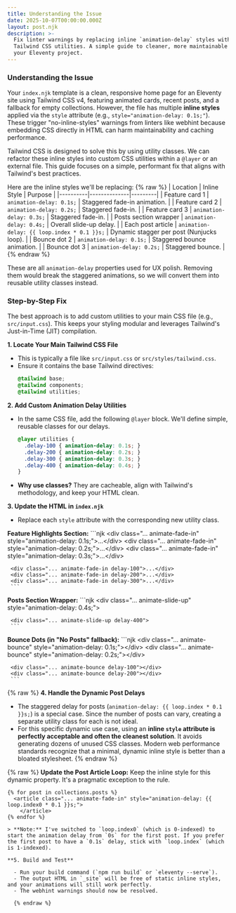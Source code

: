 ```yaml
---
title: Understanding the Issue
date: 2025-10-07T00:00:00.000Z
layout: post.njk
description: >-
  Fix linter warnings by replacing inline `animation-delay` styles with custom
  Tailwind CSS utilities. A simple guide to cleaner, more maintainable code for
  your Eleventy project.
---
```


### Understanding the Issue

Your `index.njk` template is a clean, responsive home page for an Eleventy site using Tailwind CSS v4, featuring animated cards, recent posts, and a fallback for empty collections. However, the file has multiple **inline styles** applied via the `style` attribute (e.g., `style="animation-delay: 0.1s;"`). These trigger "no-inline-styles" warnings from linters like webhint because embedding CSS directly in HTML can harm maintainability and caching performance.

Tailwind CSS is designed to solve this by using utility classes. We can refactor these inline styles into custom CSS utilities within a `@layer` or an external file. This guide focuses on a simple, performant fix that aligns with Tailwind's best practices.

Here are the inline styles we'll be replacing:
{% raw %}
| Location | Inline Style | Purpose |
|----------|--------------|---------|
| Feature card 1 | `animation-delay: 0.1s;` | Staggered fade-in animation. |
| Feature card 2 | `animation-delay: 0.2s;` | Staggered fade-in. |
| Feature card 3 | `animation-delay: 0.3s;` | Staggered fade-in. |
| Posts section wrapper | `animation-delay: 0.4s;` | Overall slide-up delay. |
| Each post article | `animation-delay: {{ loop.index * 0.1 }}s;` | Dynamic stagger per post (Nunjucks loop). |
| Bounce dot 2 | `animation-delay: 0.1s;` | Staggered bounce animation. |
| Bounce dot 3 | `animation-delay: 0.2s;` | Staggered bounce. |
{% endraw %}

These are all `animation-delay` properties used for UX polish. Removing them would break the staggered animations, so we will convert them into reusable utility classes instead.

### Step-by-Step Fix

The best approach is to add custom utilities to your main CSS file (e.g., `src/input.css`). This keeps your styling modular and leverages Tailwind's Just-in-Time (JIT) compilation.

**1. Locate Your Main Tailwind CSS File**

  - This is typically a file like `src/input.css` or `src/styles/tailwind.css`.
  - Ensure it contains the base Tailwind directives:
    ```css
    @tailwind base;
    @tailwind components;
    @tailwind utilities;
    ```

**2. Add Custom Animation Delay Utilities**

  - In the same CSS file, add the following `@layer` block. We'll define simple, reusable classes for our delays.
    ```css
    @layer utilities {
      .delay-100 { animation-delay: 0.1s; }
      .delay-200 { animation-delay: 0.2s; }
      .delay-300 { animation-delay: 0.3s; }
      .delay-400 { animation-delay: 0.4s; }
    }
    ```
  - **Why use classes?** They are cacheable, align with Tailwind's methodology, and keep your HTML clean.

**3. Update the HTML in `index.njk`**

  - Replace each `style` attribute with the corresponding new utility class.

**Feature Highlights Section:**
\`\`\`njk
\<div class="... animate-fade-in" style="animation-delay: 0.1s;"\>...\</div\>
\<div class="... animate-fade-in" style="animation-delay: 0.2s;"\>...\</div\>
\<div class="... animate-fade-in" style="animation-delay: 0.3s;"\>...\</div\>

````
 <div class="... animate-fade-in delay-100">...</div>
 <div class="... animate-fade-in delay-200">...</div>
 <div class="... animate-fade-in delay-300">...</div>
 ```
````

**Posts Section Wrapper:**
\`\`\`njk
\<div class="... animate-slide-up" style="animation-delay: 0.4s;"\>

````
 <div class="... animate-slide-up delay-400">
 ```
````

**Bounce Dots (in "No Posts" fallback):**
\`\`\`njk
\<div class="... animate-bounce" style="animation-delay: 0.1s;"\>\</div\>
\<div class="... animate-bounce" style="animation-delay: 0.2s;"\>\</div\>

````
 <div class="... animate-bounce delay-100"></div>
 <div class="... animate-bounce delay-200"></div>
 ```
````

{% raw %}
**4. Handle the Dynamic Post Delays**

- The staggered delay for posts (`animation-delay: {{ loop.index * 0.1 }}s;`) is a special case. Since the number of posts can vary, creating a separate utility class for each is not ideal.
- For this specific dynamic use case, using an **inline `style` attribute is perfectly acceptable and often the cleanest solution**. It avoids generating dozens of unused CSS classes. Modern web performance standards recognize that a minimal, dynamic inline style is better than a bloated stylesheet.
{% endraw %}

{% raw %}
**Update the Post Article Loop:**
Keep the inline style for this dynamic property. It's a pragmatic exception to the rule.
```njk
{% for post in collections.posts %}
  <article class="... animate-fade-in" style="animation-delay: {{ loop.index0 * 0.1 }}s;">
    </article>
{% endfor %}

> **Note:** I've switched to `loop.index0` (which is 0-indexed) to start the animation delay from `0s` for the first post. If you prefer the first post to have a `0.1s` delay, stick with `loop.index` (which is 1-indexed).

**5. Build and Test**

  - Run your build command (`npm run build` or `eleventy --serve`).
  - The output HTML in `_site` will be free of static inline styles, and your animations will still work perfectly.
  - The webhint warnings should now be resolved.

  {% endraw %}

